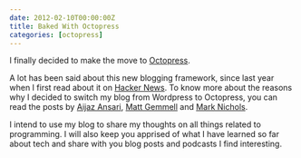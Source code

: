 ```yaml
---
date: 2012-02-10T00:00:00Z
title: Baked With Octopress
categories: [octopress]
---
```


I finally decided to make the move to [Octopress][].

A lot has been said about this new blogging framework, 
since last year when I first read about it on [Hacker News][].
To know more about the reasons why I decided to switch 
my blog from Wordpress to  Octopress, you can read the posts 
by [Aijaz Ansari][], [Matt Gemmell][] and [Mark Nichols][].

I intend to use my blog to share my thoughts on all things related to programming.
I will also keep you apprised of what I have learned so far about tech 
and share with you blog posts and podcasts I find interesting.


[octopress]: http://octopress.org
	     "Octopress"
[Hacker News]: http://news.ycombinator.com/item?id=2799081
              "Hacker News"
[Aijaz Ansari]: http://aijazansari.com/2011/12/12/switching-to-octopress/
       "Aijaz Ansari"
[Matt Gemmell]: http://mattgemmell.com/2011/09/12/blogging-with-octopress/
      "Matt Gemmell"
[Mark Nichols]: http://zanshin.net/2011/08/11/switching-to-octopress/
      "Mark Nichols"
